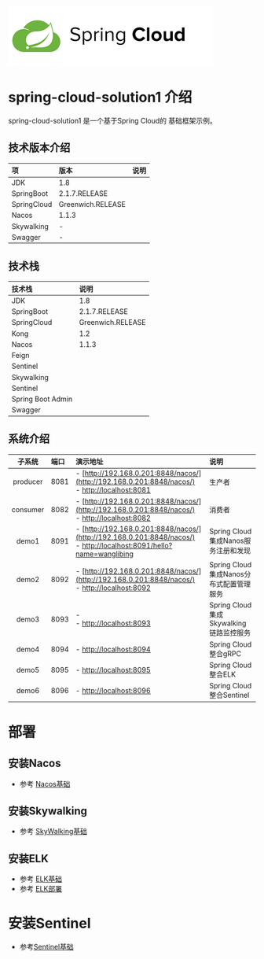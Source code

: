 ![springcloud.png](images/springcloud.png)
# spring-cloud-solution1 介绍
spring-cloud-solution1 是一个基于Spring Cloud的 基础框架示例。
## 技术版本介绍

| 项 | 版本 | 说明 |   
| :---- |:----|:----|  
| JDK | 1.8 |  | 
| SpringBoot | 2.1.7.RELEASE |  | 
| SpringCloud | Greenwich.RELEASE |  | 
| Nacos | 1.1.3 |  | 
| Skywalking | - |  | 
| Swagger | - |  | 

## 技术栈

| 技术栈 | 说明 |  
| :---- |:----| 
| JDK | 1.8 |  | 
| SpringBoot | 2.1.7.RELEASE |  | 
| SpringCloud | Greenwich.RELEASE |  | 
| Kong | 1.2 | 服务网关，用于服务智能路由，负载均衡 | 
| Nacos | 1.1.3 | 1. 服务注册和发现<br>2. 服务配置中心 | 
| Feign |  | 声明式服务调用，用于消费服务 | 
| Sentinel |  | 熔断器 | 
| Skywalking |  | 链路监控 | 
| Sentinel |  | 熔断、限流 | 
| Spring Boot Admin |  | 聚合监控微服务的状况 | 
| Swagger |  | API接口文档组件 |  

## 系统介绍
| 子系统 | 端口 | 演示地址 | 说明 | 
| :----: |:----|:----| :----| 
| producer | 8081 | - [http://192.168.0.201:8848/nacos/](http://192.168.0.201:8848/nacos/)<br>- [http://localhost:8081](http://localhost:8081) | 生产者 | 
| consumer | 8082 | - [http://192.168.0.201:8848/nacos/](http://192.168.0.201:8848/nacos/)<br>- [http://localhost:8082](http://localhost:8082) | 消费者 | 
| demo1 | 8091 | - [http://192.168.0.201:8848/nacos/](http://192.168.0.201:8848/nacos/)<br>- [http://localhost:8091/hello?name=wanglibing](http://localhost:8091/hello?name=wanglibing) | Spring Cloud集成Nanos服务注册和发现 | 
| demo2 | 8092 | - [http://192.168.0.201:8848/nacos/](http://192.168.0.201:8848/nacos/)<br>- [http://localhost:8092](http://localhost:8092) | Spring Cloud集成Nanos分布式配置管理服务 | 
| demo3 | 8093 | - []()<br>- [http://localhost:8093](http://localhost:8093) | Spring Cloud集成Skywalking链路监控服务 | 
| demo4 | 8094 | - [http://localhost:8094](http://localhost:8094) | Spring Cloud整合gRPC | 
| demo5 | 8095 | - [http://localhost:8095](http://localhost:8095) | Spring Cloud整合ELK | 
| demo6 | 8096 | - [http://localhost:8096](http://localhost:8096) | Spring Cloud整合Sentinel | 

# 部署

## 安装Nacos

- 参考 [Nacos基础](https://www.wanglibing.com/2019/08/11/Nacos基础/)

## 安装Skywalking

- 参考 [SkyWalking基础](https://www.wanglibing.com/2018/12/22/SkyWalking基础/)

## 安装ELK

- 参考 [ELK基础](https://www.wanglibing.com/2018/08/05/ELK基础/)
- 参考 [ELK部署](https://www.wanglibing.com/2019/06/26/ELK部署/)

# 安装Sentinel

- 参考[Sentinel基础](https://www.wanglibing.com/2018/12/24/Sentinel基础/)


